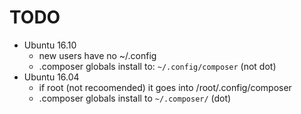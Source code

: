 # TODO

- Ubuntu 16.10
    - new users have no ~/.config
    - .composer globals install to: `~/.config/composer` (not dot)
- Ubuntu 16.04
    - if root (not recoomended) it goes into /root/.config/composer
    - .composer globals install to `~/.composer/` (dot)



